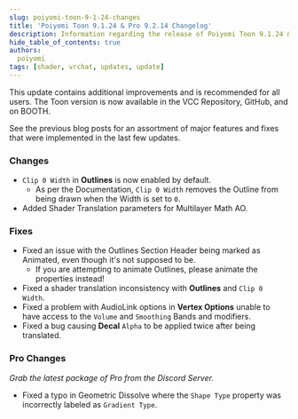 ```yaml
---
slug: poiyomi-toon-9-1-24-changes
title: 'Poiyomi Toon 9.1.24 & Pro 9.2.14 Changelog'
description: Information regarding the release of Poiyomi Toon 9.1.24 & Pro 9.2.14.
hide_table_of_contents: true
authors:
  poiyomi
tags: [shader, vrchat, updates, update]
---
```


This update contains additional improvements and is recommended for all users. The Toon version is now available in the VCC Repository, GitHub, and on BOOTH.

See the previous blog posts for an assortment of major features and fixes that were implemented in the last few updates.

### Changes
- `Clip 0 Width` in **Outlines** is now enabled by default.
  - As per the Documentation, `Clip 0 Width` removes the Outline from being drawn when the Width is set to `0`.
- Added Shader Translation parameters for Multilayer Math AO.
### Fixes
- Fixed an issue with the Outlines Section Header being marked as Animated, even though it's not supposed to be.
  - If you are attempting to animate Outlines, please animate the properties instead!
- Fixed a shader translation inconsistency with **Outlines** and `Clip 0 Width`.
- Fixed a problem with AudioLink options in **Vertex Options** unable to have access to the `Volume` and `Smoothing` Bands and modifiers.
- Fixed a bug causing **Decal** `Alpha` to be applied twice after being translated.

### Pro Changes

*Grab the latest package of Pro from the Discord Server.*

- Fixed a typo in Geometric Dissolve where the `Shape Type` property was incorrectly labeled as `Gradient Type`.
